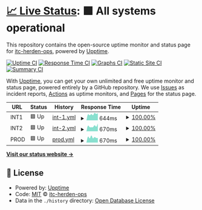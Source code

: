 # [📈 Live Status](https://itc-herden-ops.github.io/upptime): <!--live status--> **🟩 All systems operational**

This repository contains the open-source uptime monitor and status page for [itc-herden-ops](https://itc-herden-ops.github.io/upptime), powered by [Upptime](https://github.com/upptime/upptime).

[![Uptime CI](https://github.com/itc-herden-ops/upptime/workflows/Uptime%20CI/badge.svg)](https://github.com/itc-herden-ops/upptime/actions?query=workflow%3A%22Uptime+CI%22)
[![Response Time CI](https://github.com/itc-herden-ops/upptime/workflows/Response%20Time%20CI/badge.svg)](https://github.com/itc-herden-ops/upptime/actions?query=workflow%3A%22Response+Time+CI%22)
[![Graphs CI](https://github.com/itc-herden-ops/upptime/workflows/Graphs%20CI/badge.svg)](https://github.com/itc-herden-ops/upptime/actions?query=workflow%3A%22Graphs+CI%22)
[![Static Site CI](https://github.com/itc-herden-ops/upptime/workflows/Static%20Site%20CI/badge.svg)](https://github.com/itc-herden-ops/upptime/actions?query=workflow%3A%22Static+Site+CI%22)
[![Summary CI](https://github.com/itc-herden-ops/upptime/workflows/Summary%20CI/badge.svg)](https://github.com/itc-herden-ops/upptime/actions?query=workflow%3A%22Summary+CI%22)

With [Upptime](https://upptime.js.org), you can get your own unlimited and free uptime monitor and status page, powered entirely by a GitHub repository. We use [Issues](https://github.com/itc-herden-ops/upptime/issues) as incident reports, [Actions](https://github.com/itc-herden-ops/upptime/actions) as uptime monitors, and [Pages](https://itc-herden-ops.github.io/upptime) for the status page.

<!--start: status pages-->
<!-- This summary is generated by Upptime (https://github.com/upptime/upptime) -->
<!-- Do not edit this manually, your changes will be overwritten -->
<!-- prettier-ignore -->
| URL | Status | History | Response Time | Uptime |
| --- | ------ | ------- | ------------- | ------ |
| <img alt="" src="https://favicons.githubusercontent.com/null" height="13"> INT1 | 🟩 Up | [int-1.yml](https://github.com/itc-herden-ops/upptime/commits/HEAD/history/int-1.yml) | <details><summary><img alt="Response time graph" src="./graphs/int-1/response-time-week.png" height="20"> 644ms</summary><br><a href="https://itc-herden-ops.github.io/upptime/history/int-1"><img alt="Response time 658" src="https://img.shields.io/endpoint?url=https%3A%2F%2Fraw.githubusercontent.com%2Fitc-herden-ops%2Fupptime%2FHEAD%2Fapi%2Fint-1%2Fresponse-time.json"></a><br><a href="https://itc-herden-ops.github.io/upptime/history/int-1"><img alt="24-hour response time 735" src="https://img.shields.io/endpoint?url=https%3A%2F%2Fraw.githubusercontent.com%2Fitc-herden-ops%2Fupptime%2FHEAD%2Fapi%2Fint-1%2Fresponse-time-day.json"></a><br><a href="https://itc-herden-ops.github.io/upptime/history/int-1"><img alt="7-day response time 644" src="https://img.shields.io/endpoint?url=https%3A%2F%2Fraw.githubusercontent.com%2Fitc-herden-ops%2Fupptime%2FHEAD%2Fapi%2Fint-1%2Fresponse-time-week.json"></a><br><a href="https://itc-herden-ops.github.io/upptime/history/int-1"><img alt="30-day response time 658" src="https://img.shields.io/endpoint?url=https%3A%2F%2Fraw.githubusercontent.com%2Fitc-herden-ops%2Fupptime%2FHEAD%2Fapi%2Fint-1%2Fresponse-time-month.json"></a><br><a href="https://itc-herden-ops.github.io/upptime/history/int-1"><img alt="1-year response time 658" src="https://img.shields.io/endpoint?url=https%3A%2F%2Fraw.githubusercontent.com%2Fitc-herden-ops%2Fupptime%2FHEAD%2Fapi%2Fint-1%2Fresponse-time-year.json"></a></details> | <details><summary><a href="https://itc-herden-ops.github.io/upptime/history/int-1">100.00%</a></summary><a href="https://itc-herden-ops.github.io/upptime/history/int-1"><img alt="All-time uptime 100.00%" src="https://img.shields.io/endpoint?url=https%3A%2F%2Fraw.githubusercontent.com%2Fitc-herden-ops%2Fupptime%2FHEAD%2Fapi%2Fint-1%2Fuptime.json"></a><br><a href="https://itc-herden-ops.github.io/upptime/history/int-1"><img alt="24-hour uptime 100.00%" src="https://img.shields.io/endpoint?url=https%3A%2F%2Fraw.githubusercontent.com%2Fitc-herden-ops%2Fupptime%2FHEAD%2Fapi%2Fint-1%2Fuptime-day.json"></a><br><a href="https://itc-herden-ops.github.io/upptime/history/int-1"><img alt="7-day uptime 100.00%" src="https://img.shields.io/endpoint?url=https%3A%2F%2Fraw.githubusercontent.com%2Fitc-herden-ops%2Fupptime%2FHEAD%2Fapi%2Fint-1%2Fuptime-week.json"></a><br><a href="https://itc-herden-ops.github.io/upptime/history/int-1"><img alt="30-day uptime 100.00%" src="https://img.shields.io/endpoint?url=https%3A%2F%2Fraw.githubusercontent.com%2Fitc-herden-ops%2Fupptime%2FHEAD%2Fapi%2Fint-1%2Fuptime-month.json"></a><br><a href="https://itc-herden-ops.github.io/upptime/history/int-1"><img alt="1-year uptime 100.00%" src="https://img.shields.io/endpoint?url=https%3A%2F%2Fraw.githubusercontent.com%2Fitc-herden-ops%2Fupptime%2FHEAD%2Fapi%2Fint-1%2Fuptime-year.json"></a></details>
| <img alt="" src="https://favicons.githubusercontent.com/null" height="13"> INT2 | 🟩 Up | [int-2.yml](https://github.com/itc-herden-ops/upptime/commits/HEAD/history/int-2.yml) | <details><summary><img alt="Response time graph" src="./graphs/int-2/response-time-week.png" height="20"> 670ms</summary><br><a href="https://itc-herden-ops.github.io/upptime/history/int-2"><img alt="Response time 645" src="https://img.shields.io/endpoint?url=https%3A%2F%2Fraw.githubusercontent.com%2Fitc-herden-ops%2Fupptime%2FHEAD%2Fapi%2Fint-2%2Fresponse-time.json"></a><br><a href="https://itc-herden-ops.github.io/upptime/history/int-2"><img alt="24-hour response time 998" src="https://img.shields.io/endpoint?url=https%3A%2F%2Fraw.githubusercontent.com%2Fitc-herden-ops%2Fupptime%2FHEAD%2Fapi%2Fint-2%2Fresponse-time-day.json"></a><br><a href="https://itc-herden-ops.github.io/upptime/history/int-2"><img alt="7-day response time 670" src="https://img.shields.io/endpoint?url=https%3A%2F%2Fraw.githubusercontent.com%2Fitc-herden-ops%2Fupptime%2FHEAD%2Fapi%2Fint-2%2Fresponse-time-week.json"></a><br><a href="https://itc-herden-ops.github.io/upptime/history/int-2"><img alt="30-day response time 645" src="https://img.shields.io/endpoint?url=https%3A%2F%2Fraw.githubusercontent.com%2Fitc-herden-ops%2Fupptime%2FHEAD%2Fapi%2Fint-2%2Fresponse-time-month.json"></a><br><a href="https://itc-herden-ops.github.io/upptime/history/int-2"><img alt="1-year response time 645" src="https://img.shields.io/endpoint?url=https%3A%2F%2Fraw.githubusercontent.com%2Fitc-herden-ops%2Fupptime%2FHEAD%2Fapi%2Fint-2%2Fresponse-time-year.json"></a></details> | <details><summary><a href="https://itc-herden-ops.github.io/upptime/history/int-2">100.00%</a></summary><a href="https://itc-herden-ops.github.io/upptime/history/int-2"><img alt="All-time uptime 100.00%" src="https://img.shields.io/endpoint?url=https%3A%2F%2Fraw.githubusercontent.com%2Fitc-herden-ops%2Fupptime%2FHEAD%2Fapi%2Fint-2%2Fuptime.json"></a><br><a href="https://itc-herden-ops.github.io/upptime/history/int-2"><img alt="24-hour uptime 100.00%" src="https://img.shields.io/endpoint?url=https%3A%2F%2Fraw.githubusercontent.com%2Fitc-herden-ops%2Fupptime%2FHEAD%2Fapi%2Fint-2%2Fuptime-day.json"></a><br><a href="https://itc-herden-ops.github.io/upptime/history/int-2"><img alt="7-day uptime 100.00%" src="https://img.shields.io/endpoint?url=https%3A%2F%2Fraw.githubusercontent.com%2Fitc-herden-ops%2Fupptime%2FHEAD%2Fapi%2Fint-2%2Fuptime-week.json"></a><br><a href="https://itc-herden-ops.github.io/upptime/history/int-2"><img alt="30-day uptime 100.00%" src="https://img.shields.io/endpoint?url=https%3A%2F%2Fraw.githubusercontent.com%2Fitc-herden-ops%2Fupptime%2FHEAD%2Fapi%2Fint-2%2Fuptime-month.json"></a><br><a href="https://itc-herden-ops.github.io/upptime/history/int-2"><img alt="1-year uptime 100.00%" src="https://img.shields.io/endpoint?url=https%3A%2F%2Fraw.githubusercontent.com%2Fitc-herden-ops%2Fupptime%2FHEAD%2Fapi%2Fint-2%2Fuptime-year.json"></a></details>
| <img alt="" src="https://favicons.githubusercontent.com/null" height="13"> PROD | 🟩 Up | [prod.yml](https://github.com/itc-herden-ops/upptime/commits/HEAD/history/prod.yml) | <details><summary><img alt="Response time graph" src="./graphs/prod/response-time-week.png" height="20"> 670ms</summary><br><a href="https://itc-herden-ops.github.io/upptime/history/prod"><img alt="Response time 675" src="https://img.shields.io/endpoint?url=https%3A%2F%2Fraw.githubusercontent.com%2Fitc-herden-ops%2Fupptime%2FHEAD%2Fapi%2Fprod%2Fresponse-time.json"></a><br><a href="https://itc-herden-ops.github.io/upptime/history/prod"><img alt="24-hour response time 595" src="https://img.shields.io/endpoint?url=https%3A%2F%2Fraw.githubusercontent.com%2Fitc-herden-ops%2Fupptime%2FHEAD%2Fapi%2Fprod%2Fresponse-time-day.json"></a><br><a href="https://itc-herden-ops.github.io/upptime/history/prod"><img alt="7-day response time 670" src="https://img.shields.io/endpoint?url=https%3A%2F%2Fraw.githubusercontent.com%2Fitc-herden-ops%2Fupptime%2FHEAD%2Fapi%2Fprod%2Fresponse-time-week.json"></a><br><a href="https://itc-herden-ops.github.io/upptime/history/prod"><img alt="30-day response time 675" src="https://img.shields.io/endpoint?url=https%3A%2F%2Fraw.githubusercontent.com%2Fitc-herden-ops%2Fupptime%2FHEAD%2Fapi%2Fprod%2Fresponse-time-month.json"></a><br><a href="https://itc-herden-ops.github.io/upptime/history/prod"><img alt="1-year response time 675" src="https://img.shields.io/endpoint?url=https%3A%2F%2Fraw.githubusercontent.com%2Fitc-herden-ops%2Fupptime%2FHEAD%2Fapi%2Fprod%2Fresponse-time-year.json"></a></details> | <details><summary><a href="https://itc-herden-ops.github.io/upptime/history/prod">100.00%</a></summary><a href="https://itc-herden-ops.github.io/upptime/history/prod"><img alt="All-time uptime 100.00%" src="https://img.shields.io/endpoint?url=https%3A%2F%2Fraw.githubusercontent.com%2Fitc-herden-ops%2Fupptime%2FHEAD%2Fapi%2Fprod%2Fuptime.json"></a><br><a href="https://itc-herden-ops.github.io/upptime/history/prod"><img alt="24-hour uptime 100.00%" src="https://img.shields.io/endpoint?url=https%3A%2F%2Fraw.githubusercontent.com%2Fitc-herden-ops%2Fupptime%2FHEAD%2Fapi%2Fprod%2Fuptime-day.json"></a><br><a href="https://itc-herden-ops.github.io/upptime/history/prod"><img alt="7-day uptime 100.00%" src="https://img.shields.io/endpoint?url=https%3A%2F%2Fraw.githubusercontent.com%2Fitc-herden-ops%2Fupptime%2FHEAD%2Fapi%2Fprod%2Fuptime-week.json"></a><br><a href="https://itc-herden-ops.github.io/upptime/history/prod"><img alt="30-day uptime 100.00%" src="https://img.shields.io/endpoint?url=https%3A%2F%2Fraw.githubusercontent.com%2Fitc-herden-ops%2Fupptime%2FHEAD%2Fapi%2Fprod%2Fuptime-month.json"></a><br><a href="https://itc-herden-ops.github.io/upptime/history/prod"><img alt="1-year uptime 100.00%" src="https://img.shields.io/endpoint?url=https%3A%2F%2Fraw.githubusercontent.com%2Fitc-herden-ops%2Fupptime%2FHEAD%2Fapi%2Fprod%2Fuptime-year.json"></a></details>

<!--end: status pages-->

[**Visit our status website →**](https://itc-herden-ops.github.io/upptime)

## 📄 License

- Powered by: [Upptime](https://github.com/upptime/upptime)
- Code: [MIT](./LICENSE) © [itc-herden-ops](https://itc-herden-ops.github.io/upptime)
- Data in the `./history` directory: [Open Database License](https://opendatacommons.org/licenses/odbl/1-0/)
